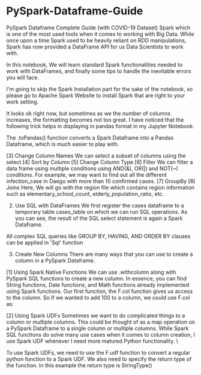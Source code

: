 # PySpark-Dataframe-Guide
PySpark Dataframe Complete Guide (with COVID-19 Dataset) Spark which is one of the most used tools when it comes to working with Big Data.  While once upon a time Spark used to be heavily reliant on RDD manipulations, Spark has now provided a DataFrame API for us Data Scientists to work with.




In this notebook, We will learn standard Spark functionalities needed to work with DataFrames, and finally some tips to handle the inevitable errors you will face.

I'm going to skip the Spark Installation part for the sake of the notebook, so please go to Apache Spark Website to install Spark that are right to your work setting.

It looks ok right now, but sometimes as we the number of columns increases, the formatting becomes not too great. I have noticed that the following trick helps in displaying in pandas format in my Jupyter Notebook.

The .toPandas() function converts a Spark Dataframe into a Pandas Dataframe, which is much easier to play with.

[3] Change Column Names
We can select a subset of columns using the select
[4] Sort by Column
[5] Change Column Type
[6] Filter
We can filter a data frame using multiple conditions using AND(&), OR(|) and NOT(~) conditions. For example, we may want to find out all the different infection_case in Daegu with more than 10 confirmed cases.
[7] GroupBy
[8] Joins
Here, We will go with the region file which contains region information such as elementary_school_count, elderly_population_ratio, etc.



2. Use SQL with DataFrames
We first register the cases dataframe to a temporary table cases_table on which we can run SQL operations. As you can see, the result of the SQL select statement is again a Spark Dataframe.

All complex SQL queries like GROUP BY, HAVING, AND ORDER BY clauses can be applied in 'Sql' function




3. Create New Columns
There are many ways that you can use to create a column in a PySpark Dataframe.

[1] Using Spark Native Functions
We can use .withcolumn along with PySpark SQL functions to create a new column. In essence, you can find String functions, Date functions, and Math functions already implemented using Spark functions. Our first function, the F.col function gives us access to the column. So if we wanted to add 100 to a column, we could use F.col as:



[2] Using Spark UDFs
Sometimes we want to do complicated things to a column or multiple columns. This could be thought of as a map operation on a PySpark Dataframe to a single column or multiple columns. While Spark SQL functions do solve many use cases when it comes to column creation, I use Spark UDF whenever I need more matured Python functionality. \

To use Spark UDFs, we need to use the F.udf function to convert a regular python function to a Spark UDF. We also need to specify the return type of the function. In this example the return type is StringType()
